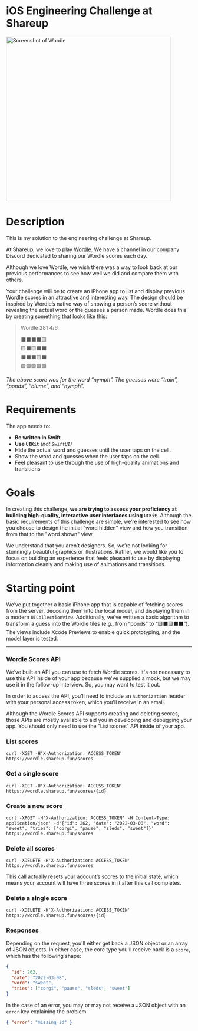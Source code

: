 # iOS Engineering Challenge at Shareup

<img src="https://res.craft.do/user/full/d7ce0db3-3096-bf97-e0e4-71b048d8674f/doc/81B22530-7446-4D43-B154-92CBEA68BCD2/78225F22-3B68-483D-B493-54BD514D3976_2/DmkmXx4n1AJn4E00EbNKwyccMtRP08ThXddg1PtOsScz/IMG_2D6A85CAA39E-1.jpeg" alt="Screenshot of Wordle" style="height:446px" height="446">

# Description
This is my solution to the engineering challenge at Shareup.

At Shareup, we love to play [Wordle](https://www.nytimes.com/games/wordle/). We have a channel in our company Discord dedicated to sharing our Wordle scores each day.

Although we love Wordle, we wish there was a way to look back at our previous performances to see how well we did and compare them with others.

Your challenge will be to create an iPhone app to list and display previous Wordle scores in an attractive and interesting way. The design should be inspired by Wordle’s native way of showing a person’s score without revealing the actual word or the guesses a person made. Wordle does this by creating something that looks like this:

> Wordle 281 4/6
> 
> ⬛⬛⬛⬛🟨<br>
> 🟨⬛🟨⬛⬛<br>
> ⬛⬛⬛🟨⬛<br>
> 🟩🟩🟩🟩🟩

_The above score was for the word “nymph”. The guesses were “train”, “ponds”, “blume”, and “nymph”._

# Requirements

The app needs to:

- **Be written in Swift**
- **Use `UIKit`** _(not `SwiftUI`)_
- Hide the actual word and guesses until the user taps on the cell.
- Show the word and guesses when the user taps on the cell.
- Feel pleasant to use through the use of high-quality animations and transitions

# Goals

In creating this challenge, **we are trying to assess your proficiency at building high-quality, interactive user interfaces using `UIKit`**. Although the basic requirements of this challenge are simple, we’re interested to see how you choose to design the initial “word hidden" view and how you transition from that to the "word shown" view.

We understand that you aren’t designers. So, we’re not looking for stunningly beautiful graphics or illustrations. Rather, we would like you to focus on building an experience that feels pleasant to use by displaying information cleanly and making use of animations and transitions.

# Starting point

We’ve put together a basic iPhone app that is capable of fetching scores from the server, decoding them into the local model, and displaying them in a modern `UICollectionView`. Additionally, we’ve written a basic algorithm to transform a guess into the Wordle tiles (e.g., from “ponds” to “🟨⬛🟨⬛⬛”). The views include Xcode Previews to enable quick prototyping, and the model layer is tested.

---

### Wordle Scores API

We’ve built an API you can use to fetch Wordle scores. It's not necessary to use this API inside of your app because we've supplied a mock, but we may use it in the follow-up interview. So, you may want to test it out.

In order to access the API, you’ll need to include an `Authorization` header with your personal access token, which you'll receive in an email.

Although the Wordle Scores API supports creating and deleting scores, those APIs are mostly available to aid you in developing and debugging your app. You should only need to use the “List scores” API inside of your app.

### List scores

```other
curl -XGET -H'X-Authorization: ACCESS_TOKEN' https://wordle.shareup.fun/scores
```

### Get a single score

```other
curl -XGET -H'X-Authorization: ACCESS_TOKEN' https://wordle.shareup.fun/scores/{id}
```

### Create a new score

```other
curl -XPOST -H'X-Authorization: ACCESS_TOKEN' -H'Content-Type: application/json' -d'{"id": 262, "date": "2022-03-08", "word": "sweet", "tries": ["corgi", "pause", "sleds", "sweet"]}' https://wordle.shareup.fun/scores
```

### Delete all scores

```other
curl -XDELETE -H'X-Authorization: ACCESS_TOKEN' https://wordle.shareup.fun/scores
```

This call actually resets your account’s scores to the initial state, which means your account will have three scores in it after this call completes.

### Delete a single score

```other
curl -XDELETE -H'X-Authorization: ACCESS_TOKEN' https://wordle.shareup.fun/scores/{id}
```

### Responses

Depending on the request, you'll either get back a JSON object or an array of JSON objects. In either case, the core type you'll receive back is a `score`, which has the following shape:

```json
{
  "id": 262,
  "date": "2022-03-08",
  "word": "sweet",
  "tries": ["corgi", "pause", "sleds", "sweet"]
}
```

In the case of an error, you may or may not receive a JSON object with an `error` key explaining the problem.

```json
{ "error": "missing id" }
```

